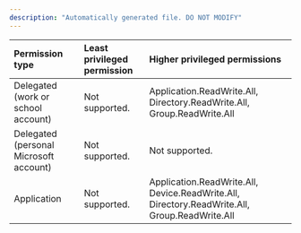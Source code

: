 ```yaml
---
description: "Automatically generated file. DO NOT MODIFY"
---
```


|Permission type|Least privileged permission|Higher privileged permissions|
|:---|:---|:---|
|Delegated (work or school account)|Not supported.|Application.ReadWrite.All, Directory.ReadWrite.All, Group.ReadWrite.All|
|Delegated (personal Microsoft account)|Not supported.|Not supported.|
|Application|Not supported.|Application.ReadWrite.All, Device.ReadWrite.All, Directory.ReadWrite.All, Group.ReadWrite.All|

